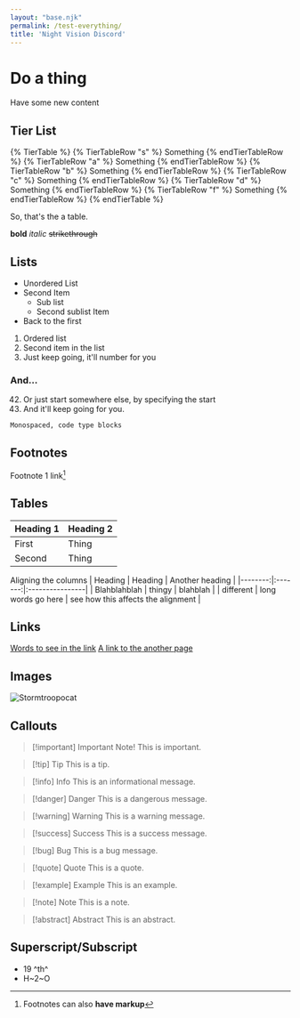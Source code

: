 ```yaml
---
layout: "base.njk"
permalink: /test-everything/
title: 'Night Vision Discord'
---
```


# Do a thing
Have some new content

## Tier List
{% TierTable %}
{% TierTableRow "s" %} Something {% endTierTableRow %}
{% TierTableRow "a" %} Something {% endTierTableRow %}
{% TierTableRow "b" %} Something {% endTierTableRow %}
{% TierTableRow "c" %} Something {% endTierTableRow %}
{% TierTableRow "d" %} Something {% endTierTableRow %}
{% TierTableRow "f" %} Something {% endTierTableRow %}
{% endTierTable %}

So, that's the a table.

**bold**
*italic*
~~strikethrough~~

## Lists
+ Unordered List
+ Second Item
  - Sub list
  - Second sublist Item
+ Back to the first

1. Ordered list
1. Second item in the list
1. Just keep going, it'll number for you

### And...

42. Or just start somewhere else, by specifying the start
1. And it'll keep going for you.

```
Monospaced, code type blocks
```

## Footnotes
Footnote 1 link[^first]

[^first]: Footnotes can also **have markup**

## Tables
| Heading 1 | Heading 2 |
|-----------|-----------|
| First     | Thing |
| Second | Thing |

Aligning the columns
| Heading | Heading | Another heading |
|--------:|:-------:|:----------------|
| Blahblahblah | thingy | blahblah |
| different | long words go here | see how this affects the alignment |


## Links
[Words to see in the link](http://www.google.com/)
[A link to the another page](/something-else/)

## Images
![Stormtroopocat](https://night-vision-discord.github.io/website/images/stormtroopocat.jpg)

## Callouts
> [!important] Important Note!
> This is important.

> [!tip] Tip
> This is a tip.

> [!info] Info
> This is an informational message.

> [!danger] Danger
> This is a dangerous message.

> [!warning] Warning
> This is a warning message.

> [!success] Success
> This is a success message.

> [!bug] Bug
> This is a bug message.

> [!quote] Quote
> This is a quote.

> [!example] Example
> This is an example.

> [!note] Note
> This is a note.

> [!abstract] Abstract
> This is an abstract.

## Superscript/Subscript
- 19 ^th^
- H~2~O